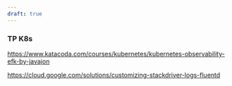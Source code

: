 ```yaml
---
draft: true
---
```


### TP K8s
https://www.katacoda.com/courses/kubernetes/kubernetes-observability-efk-by-javajon

https://cloud.google.com/solutions/customizing-stackdriver-logs-fluentd